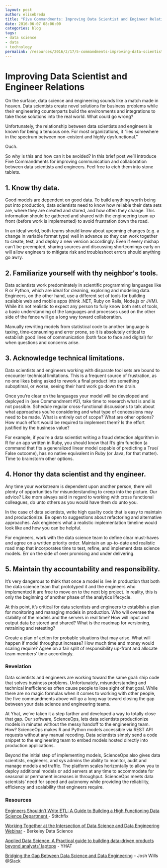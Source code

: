 ```yaml
---
layout: post
author: elisebreda
title: "Five Commandments: Improving Data Scientist and Engineer Relations"
date: 2016-06-07 08:06:00
categories: blog
tags:
- data science
- data
- technology
permalink: /resources/2016/2/17/5-commandments-improving-data-scientist-and-engineer-relations
---
```


# Improving Data Scientist and Engineer Relations

On the surface, data science and engineering sounds like a match made in heaven. Data scientists create novel solutions for business problems while their engineering counterparts build the environments and integrations to take those solutions into the real world. What could go wrong?

Unfortunately, the relationship between data scientists and engineers is known for being a tenuous one. For most organizations, it “lies somewhere in the spectrum between non-existent and highly dysfunctional.”

Ouch.

So why is this and how can it be avoided? In this brief post we’ll introduce Five Commandments for improving communication and collaboration between data scientists and engineers. Feel free to etch them into stone tablets.

## 1. Know thy data.

Good models are dependent on good data. To build anything worth being put into production, data scientists need to know how reliable their data sets are, where they are created and stored, and how often they change. This information should be gathered and shared with the engineering team up front (before work is implemented) to avoid frustration down the road.

In an ideal world, both teams should know about upcoming changes (e.g. a change in variable format type) well in advance so they can work together to create, test, and deploy a new version accordingly. Even if every mishap can’t be preempted, sharing sources and discussing shortcomings early on will allow engineers to mitigate risk and troubleshoot errors should anything go awry.

## 2. Familiarize yourself with thy neighbor's tools.

Data scientists work predominately in scientific programming languages like R or Python, which are ideal for cleaning, exploring and modeling data. Engineers, on the other hand, use a different set of tools for building scalable web and mobile apps (think .NET, Ruby on Rails, Node.js or JVM). While it’s not realistic to expect any person to fully know both sets of tools, a basic understanding of the languages and processes used on the other side of the fence will go a long way toward collaboration.

Manually rewriting models from statistical code to another language is taxing, time-consuming and error prone, so it is absolutely critical to establish good lines of communication (both face to face and digital) for when questions and concerns arise.  

## 3. Acknowledge technical limitations.

Data scientists and engineers working with disparate tool sets are bound to encounter technical limitations. This is a frequent source of frustration, as no one likes being asked to rework a final product into something suboptimal, or worse, seeing their hard work go down the drain.

Once you’re clear on the languages your model will be developed and deployed in (see Commandment #2), take time to research what is and is not possible. Schedule regular cross-functional discussions to talk about what approaches you’re considering and what type of concessions may need to be made. What is entirely out of scope? What are other options? How much effort would be required to implement them? Is the effort justified by the business value?

For example, if you’re a data scientist writing a fraud detection algorithm in R for an app written in Ruby, you should know that R’s glm function (a command that fits a generalized linear model capable of predicting a True/ False outcome), has no native equivalent in Ruby (or Java, for that matter). Time to brainstorm other options.

## 4. Honor thy data scientist and thy engineer.

Any time your workstream is dependent upon another person, there will plenty of opportunities for misunderstanding to creep into the picture. Our advice? Like mom always said in regard to working with cross functional colleagues, do unto others as you would have them do unto you.

In the case of data scientists, write high quality code that is easy to maintain and productionize. Be open to suggestions about refactoring and alternative approaches. Ask engineers what a realistic implementation timeline would look like and how you can be helpful.

For engineers, work with the data science team to define clear must-haves and agree on a written  priority order. Maintain an up-to-date and realistic road map that incorporates time to test, refine, and implement data science models. Err on the side of over promising and under delivering.

## 5. Maintain thy accountability and responsibility.

It’s very dangerous to think that once a model is live in production that both the data science team that prototyped it and the engineers who implemented it are free to move on to the next big project. In reality, this is only the beginning of another phase of the analytics lifecycle.

At this point, it’s critical for data scientists and engineers to establish a plan for monitoring and managing models in production. Who will oversee the stability of the models and the servers in real time? How will input and output data be stored and shared? What is the roadmap for versioning, retraining and retesting?

Create a plan of action for probable situations that may arise. What will happen if model throughput increase? How much time and money would scaling require? Agree on a fair split of responsibility up-front and allocate team members’ time accordingly.

### Revelation

Data scientists and engineers are working toward the same goal: ship code that solves business problems. Unfortunately, misunderstanding and technical inefficiencies often cause people to lose sight of that goal. While there are no magic formulas when it comes to working with other people, the five commandments above will go a long way toward closing the gap between your data science and engineering teams.

At Yhat, we’ve taken it a step farther and developed a way to totally close that gap. Our software, ScienceOps, lets data scientists productionize models in minutes without the messy handoff to the engineering team. How? ScienceOps makes R and Python models accessible via REST API requests without any manual recoding. Data scientists simply send a code snippet to the engineering team to embed models hosted directly into production applications.

Beyond the initial step of implementing models, ScienceOps also gives data scientists, engineers, and sys admins the ability to monitor, audit and manage models and traffic. The platform scales horizontally to allow you to deploy additional models or add servers at any time to accommodate for seasonal or permanent increases in throughput. ScienceOps meets data scientists’ need for speed and autonomy while providing the reliability, efficiency and scalability that engineers require.

### Resources
[Engineers Shouldn’t Write ETL: A Guide to Building a High Functioning Data Science Department ](http://multithreaded.stitchfix.com/blog/2016/03/16/engineers-shouldnt-write-etl/) - Stitchfix

[Working Together at the Intersection of Data Science and Data Engineering Webinar](https://datascience.berkeley.edu/blog/webinar-data-science-engineering/) - Berkeley Data Science

[Applied Data Science: A Practical guide to building data-driven products beyond analysts’ laptops](https://www.yhat.com/whitepapers/applied-data-science) - YHAT

[Bridging the Gap Between Data Science and Data Engineering](https://www.youtube.com/watch?v=EtYv7zPyS2A&feature=youtu.be) - Josh Wills @Slack
